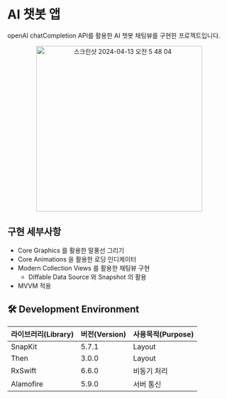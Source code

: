 # AI 챗봇 앱

openAI chatCompletion API를 활용한 AI 챗봇 채팅뷰를 구현한 프로젝트입니다.

<p align="center">
<img width="374" alt="스크린샷 2024-04-13 오전 5 48 04" src="https://github.com/eensungkim/ios-chat-bot/assets/73898006/fd40b7f5-5d5a-41d4-94cd-a118b066b949">
</p>

## 구현 세부사항

- Core Graphics 를 활용한 말풍선 그리기  
- Core Animations 을 활용한 로딩 인디케이터  
- Modern Collection Views 를 활용한 채팅뷰 구현  
  - Diffable Data Source 와 Snapshot 의 활용  
- MVVM 적용

## 🛠️ Development Environment

| 라이브러리(Library) | 버전(Version) | 사용목적(Purpose) |
|:---|:----------|:---|
| SnapKit| 5.7.1 | Layout |
| Then | 3.0.0 | Layout |
| RxSwift | 6.6.0 | 비동기 처리 |
| Alamofire | 5.9.0 | 서버 통신 |
